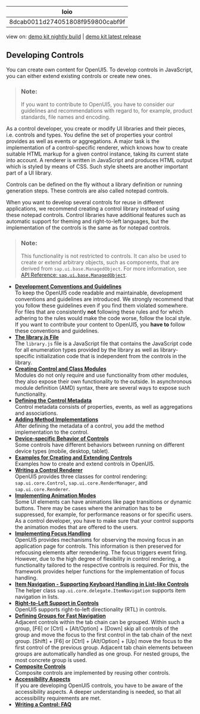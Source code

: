 <!-- loio8dcab0011d274051808f959800cabf9f -->

| loio |
| -----|
| 8dcab0011d274051808f959800cabf9f |

<div id="loio">

view on: [demo kit nightly build](https://openui5nightly.hana.ondemand.com/topic/8dcab0011d274051808f959800cabf9f) | [demo kit latest release](https://sdk.openui5.org/topic/8dcab0011d274051808f959800cabf9f)</div>

## Developing Controls

You can create own content for OpenUI5. To develop controls in JavaScript, you can either extend existing controls or create new ones.

> ### Note:  
> If you want to contribute to OpenUI5, you have to consider our guidelines and recommendations with regard to, for example, product standards, file names and encoding.

As a control developer, you create or modify UI libraries and their pieces, i.e. controls and types. You define the set of properties your control provides as well as events or aggregations. A major task is the implementation of a control-specific renderer, which knows how to create suitable HTML markup for a given control instance, taking its current state into account. A renderer is written in JavaScript and produces HTML output which is styled by means of CSS. Such style sheets are another important part of a UI library.

Controls can be defined on the fly without a library definition or running generation steps. These controls are also called notepad controls.

When you want to develop several controls for reuse in different applications, we recommend creating a control library instead of using these notepad controls. Control libraries have additional features such as automatic support for theming and right-to-left languages, but the implementation of the controls is the same as for notepad controls.

> ### Note:  
> This functionality is not restricted to controls. It can also be used to create or extend arbitrary objects, such as components, that are derived from `sap.ui.base.ManagedObject`. For more information, see [API Reference: `sap.ui.base.ManagedObject`](https://sdk.openui5.org/api/sap.ui.base.ManagedObject). 

-   **[Development Conventions and Guidelines](Development_Conventions_and_Guidelines_753b326.md "To keep the OpenUI5 code
		readable and maintainable, development conventions and guidelines are introduced. We
		strongly recommend that you follow these guidelines even if you find them violated
		somewhere. For files that are consistently not following these rules and for which
		adhering to the rules would make the code worse, follow the local style. If you want to
		contribute your content to OpenUI5, you have to follow these conventions and guidelines.")**  
To keep the OpenUI5 code readable and maintainable, development conventions and guidelines are introduced. We strongly recommend that you follow these guidelines even if you find them violated somewhere. For files that are consistently **not** following these rules and for which adhering to the rules would make the code worse, follow the local style. If you want to contribute your content to OpenUI5, you **have to** follow these conventions and guidelines.
-   **[The library.js File](The_library_js_File_bd039ed.md "The library.js file is a JavaScript file that contains the
		JavaScript code for all enumeration types provided by the library as well as
		library-specific initialization code that is independent from the controls in the
		library.")**  
The `library.js` file is a JavaScript file that contains the JavaScript code for all enumeration types provided by the library as well as library-specific initialization code that is independent from the controls in the library.
-   **[Creating Control and Class Modules](Creating_Control_and_Class_Modules_c78c07c.md "Modules do not only require and use functionality from other modules, they also expose
		their own functionality to the outside. In asynchronous module definition (AMD) syntax,
		there are several ways to expose such functionality.")**  
Modules do not only require and use functionality from other modules, they also expose their own functionality to the outside. In asynchronous module definition \(AMD\) syntax, there are several ways to expose such functionality.
-   **[Defining the Control Metadata](Defining_the_Control_Metadata_7b52540.md "Control metadata consists of properties, events, as well as aggregations and
		associations.")**  
Control metadata consists of properties, events, as well as aggregations and associations.
-   **[Adding Method Implementations](Adding_Method_Implementations_91f0a8d.md "After defining the metadata of a control, you add the method implementation to the
		control.")**  
After defining the metadata of a control, you add the method implementation to the control.
-   **[Device-specific Behavior of Controls](Device_specific_Behavior_of_Controls_a53ec81.md "Some controls have different behaviors between running on different device types
		(mobile, desktop, tablet). ")**  
Some controls have different behaviors between running on different device types \(mobile, desktop, tablet\).
-   **[Examples for Creating and Extending Controls](Examples_for_Creating_and_Extending_Controls_91f1845.md "Examples how to create and extend controls in OpenUI5.")**  
Examples how to create and extend controls in OpenUI5.
-   **[Writing a Control Renderer](Writing_a_Control_Renderer_91f3939.md "OpenUI5 provides three
		classes for control rendering: sap.ui.core.Control,
			sap.ui.core.RenderManager, and
		sap.ui.core.Renderer.")**  
OpenUI5 provides three classes for control rendering: `sap.ui.core.Control`, `sap.ui.core.RenderManager`, and `sap.ui.core.Renderer`.
-   **[Implementing Animation Modes](Implementing_Animation_Modes_76b7d50.md "Some UI elements can have animations like page transitions or dynamic buttons. There may be cases where the animation has to be suppressed, for example, for performance reasons or for specific users. As a control developer, you have to make sure that your control supports the animation modes that are offered to the users.")**  
Some UI elements can have animations like page transitions or dynamic buttons. There may be cases where the animation has to be suppressed, for example, for performance reasons or for specific users. As a control developer, you have to make sure that your control supports the animation modes that are offered to the users.
-   **[Implementing Focus Handling](Implementing_Focus_Handling_91f19f0.md "OpenUI5 provides
		mechanisms for observing the moving focus in an application page for controls. This
		information is then preserved for refocusing elements after rerendering. The focus triggers
		event firing. However, due to the high degree of flexibility in control rendering, a
		functionality tailored to the respective controls is required. For this, the framework
		provides helper functions for the implementation of focus handling.")**  
OpenUI5 provides mechanisms for observing the moving focus in an application page for controls. This information is then preserved for refocusing elements after rerendering. The focus triggers event firing. However, due to the high degree of flexibility in control rendering, a functionality tailored to the respective controls is required. For this, the framework provides helper functions for the implementation of focus handling.
-   **[Item Navigation - Supporting Keyboard Handling in List-like Controls](Item_Navigation_Supporting_Keyboard_Handling_in_List_like_Controls_91f2032.md "The helper class sap.ui.core.delegate.ItemNavigation supports item
		navigation in lists.")**  
The helper class `sap.ui.core.delegate.ItemNavigation` supports item navigation in lists.
-   **[Right-to-Left Support in Controls](Right_to_Left_Support_in_Controls_91f2c24.md "OpenUI5 supports
		right-to-left directionality (RTL) in controls.")**  
OpenUI5 supports right-to-left directionality \(RTL\) in controls.
-   **[Defining Groups for Fast Navigation](Defining_Groups_for_Fast_Navigation_10b14c7.md "Adjacent controls within the tab chain can be grouped. Within such a group, F6 or 
			Ctrl
			Alt/Option
			Down
		skip all controls of the group and move the focus to the first control in the tab chain of the next group. 
			Shift
			F6
		 or 
			Ctrl
			Alt/Option
			Up
		 move the focus to the first control of the previous group. Adjacent tab chain elements between groups are automatically handled as one
		group. For nested groups, the most concrete group is used.")**  
Adjacent controls within the tab chain can be grouped. Within such a group, [F6\] or  [Ctrl\] + [Alt/Option\] + [Down\] skip all controls of the group and move the focus to the first control in the tab chain of the next group.  [Shift\] + [F6\]  or  [Ctrl\] + [Alt/Option\] + [Up\]  move the focus to the first control of the previous group. Adjacent tab chain elements between groups are automatically handled as one group. For nested groups, the most concrete group is used.
-   **[Composite Controls](Composite_Controls_d6bab27.md "Composite controls are implemented by reusing other controls.")**  
Composite controls are implemented by reusing other controls.
-   **[Accessibility Aspects](Accessibility_Aspects_694b356.md "If you are developing OpenUI5 controls, you have to be aware of the accessibility aspects. A deeper understanding is
		needed, so that all accessibility requirements are met.")**  
If you are developing OpenUI5 controls, you have to be aware of the accessibility aspects. A deeper understanding is needed, so that all accessibility requirements are met.
-   **[Writing a Control: FAQ](Writing_a_Control_FAQ_3f472df.md)**  


